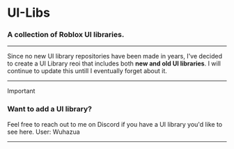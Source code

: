 # UI-Libs

### A collection of Roblox UI libraries.

---

Since no new UI library repositories have been made in years, I've decided to create a UI Library reoi that includes both **new and old UI libraries**. I will continue to update this untill I eventually forget about it.

---

> [!IMPORTANT]  
> ### Want to add a UI library?
> Feel free to reach out to me on Discord if you have a UI library you'd like to see here.
> User: Wuhazua
---
